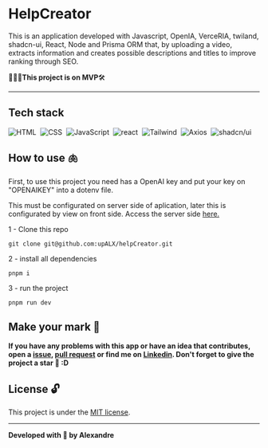 # HelpCreator
This is an application developed with Javascript, OpenIA, VerceRIA, twiland, shadcn-ui, React, Node and Prisma ORM that, by uploading a video, extracts information and creates possible descriptions and titles to improve ranking through SEO. 

👷🏿‍♂️**This project is on MVP**🛠️

---

## Tech stack
![HTML](https://img.shields.io/badge/-HTML-05122A?style=flat&logo=html5)&nbsp;
![CSS](https://img.shields.io/badge/-CSS-05122A?style=flat&logo=css3)&nbsp;
![JavaScript](https://img.shields.io/badge/-Typescript-05122A?style=flat&logo=typescript)&nbsp;
![react](https://img.shields.io/badge/-React-05122A?style=flat&logo=react)&nbsp;
![Tailwind](https://img.shields.io/badge/-Tailwind-05122A?style=flat&logo=tailwindcss)&nbsp;
![Axios](https://img.shields.io/badge/-Axios-05122A?style=flat&logo=Axios)&nbsp;
![shadcn/ui](https://img.shields.io/badge/-Shadcn/ui-05122A?style=flat&logo=shadcn/ui)&nbsp;

## How to use 🫁

First, to use this project you need has a OpenAI key and put your key on "OPENAIKEY" into a dotenv file.

This must be configurated on server side of aplication, later this is configurated by view on front side. Access the server side [here.](https://github.com/upALX/HelpCreatorServerSide)

1 - Clone this repo
```
git clone git@github.com:upALX/helpCreator.git
```
2 - install all dependencies

```
pnpm i  
```
3 - run the project
```
pnpm run dev
```

## Make your mark :triangular_flag_on_post:      

**If you have any problems with this app or have an idea that contributes, open a [issue](https://github.com/upALX/helpCreator/issues), [pull request](https://github.com/upALX/helpCreator/pulls) or find me on [Linkedin](https://www.linkedin.com/in/alxinc/). Don't forget to give the project a star 🌟 :D**

## License :unlock:

This project is under the [MIT license](https://github.com/upALX/helpCreator/blob/main/LICENSE).

---

**Developed with 💜 by Alexandre**

